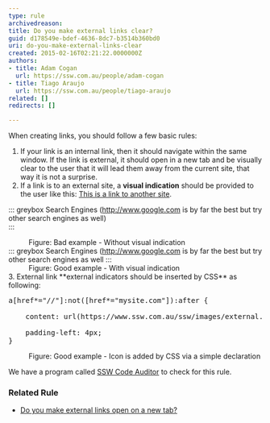 ```yaml
---
type: rule
archivedreason: 
title: Do you make external links clear?
guid: d178549e-bdef-4636-8dc7-b3514b360bd0
uri: do-you-make-external-links-clear
created: 2015-02-16T02:21:22.0000000Z
authors:
- title: Adam Cogan
  url: https://ssw.com.au/people/adam-cogan
- title: Tiago Araujo
  url: https://ssw.com.au/people/tiago-araujo
related: []
redirects: []

---
```


When creating links, you should follow a few basic rules:

<!--endintro-->

1. If your link is an internal link, then it should navigate within the same window. If the link is external, it should open in a new tab and be visually clear to the user that it will lead them away from the current site, that way it is not a surprise.
2. If a link is to an external site, a 
       **visual indication** should be provided to the user like this: 
      [This is a link to another site](http&#58;//www.ssw.com.au/ssw/Redirect/Microsoft/microsoft.htm). 
      
::: greybox
Search Engines (<a class="ignore" href="http&#58;//www.ssw.com.au/ssw/Redirect/Web/Google.htm" target="_blank">http&#58;//www.google.com</a> is by far the best but try other search engines as well)  
:::
<dd>Figure&#58; Bad example - Without visual indication</dd>
::: greybox
Search Engines (<a href="http&#58;//www.ssw.com.au/ssw/Redirect/Web/Google.htm" target="_blank">http&#58;//www.google.com</a>&#160;is by far the best but try other search engines as well  
:::
<dd>Figure&#58; Good example - With visual indication
</dd>
3. External link 
       **external indicators should be inserted by CSS** as following: 
      
<pre>a[href*=&quot;//&quot;]&#58;not([href*=&quot;mysite.com&quot;])&#58;after &#123; 
            
&#160; &#160; content&#58; url(https&#58;//www.ssw.com.au/ssw/images/external.gif); 
            
&#160; &#160; padding-left&#58; 4px;
&#125;
</pre>
<dd>Figure&#58; Good example - Icon is added by CSS via a simple declaration
</dd>


We have a program called     [SSW Code Auditor](http&#58;//www.ssw.com.au/ssw/CodeAuditor/) to check for this rule.
 


### Related Rule 
      


* [Do you make external links open on a new tab?](/external-links-open-on-a-new-tab)
